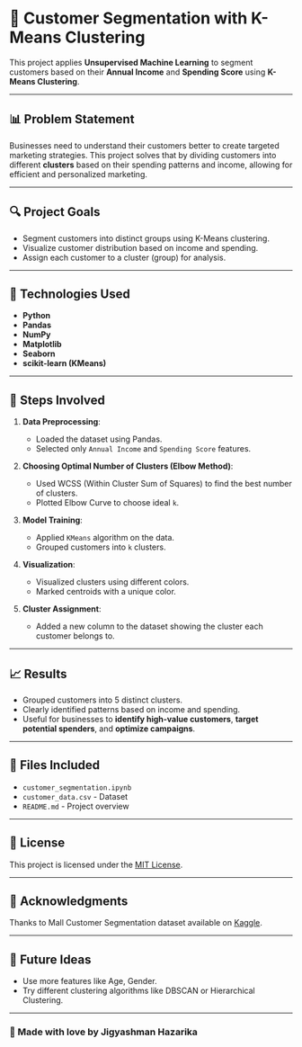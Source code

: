 # 🧠 Customer Segmentation with K-Means Clustering

This project applies **Unsupervised Machine Learning** to segment customers based on their **Annual Income** and **Spending Score** using **K-Means Clustering**.

---

## 📊 Problem Statement

Businesses need to understand their customers better to create targeted marketing strategies. This project solves that by dividing customers into different **clusters** based on their spending patterns and income, allowing for efficient and personalized marketing.

---

## 🔍 Project Goals

- Segment customers into distinct groups using K-Means clustering.
- Visualize customer distribution based on income and spending.
- Assign each customer to a cluster (group) for analysis.

---

## 🧰 Technologies Used

- **Python**
- **Pandas**
- **NumPy**
- **Matplotlib**
- **Seaborn**
- **scikit-learn (KMeans)**

---

## 🧪 Steps Involved

1. **Data Preprocessing**:
   - Loaded the dataset using Pandas.
   - Selected only `Annual Income` and `Spending Score` features.

2. **Choosing Optimal Number of Clusters (Elbow Method)**:
   - Used WCSS (Within Cluster Sum of Squares) to find the best number of clusters.
   - Plotted Elbow Curve to choose ideal `k`.

3. **Model Training**:
   - Applied `KMeans` algorithm on the data.
   - Grouped customers into `k` clusters.

4. **Visualization**:
   - Visualized clusters using different colors.
   - Marked centroids with a unique color.

5. **Cluster Assignment**:
   - Added a new column to the dataset showing the cluster each customer belongs to.

---

## 📈 Results

- Grouped customers into 5 distinct clusters.
- Clearly identified patterns based on income and spending.
- Useful for businesses to **identify high-value customers**, **target potential spenders**, and **optimize campaigns**.

---


## 📁 Files Included

- `customer_segmentation.ipynb` 
- `customer_data.csv` - Dataset
- `README.md` - Project overview 

---

## 📄 License

This project is licensed under the [MIT License](LICENSE).

---

## 🙌 Acknowledgments

Thanks to Mall Customer Segmentation dataset available on [Kaggle](https://www.kaggle.com/datasets).

---

## 🚀 Future Ideas

- Use more features like Age, Gender.
- Try different clustering algorithms like DBSCAN or Hierarchical Clustering.

---

### 💫 Made with love by Jigyashman Hazarika

